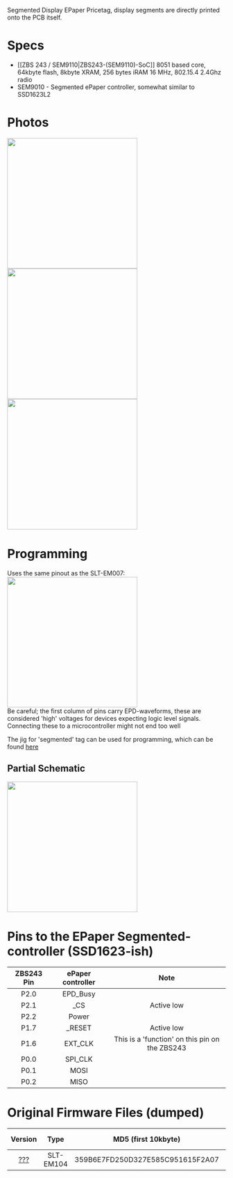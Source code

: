 Segmented Display EPaper Pricetag, display segments are directly printed onto the PCB itself.

# Specs #
* [[ZBS 243 / SEM9110|ZBS243-(SEM9110)-SoC]] 8051 based core, 64kbyte flash, 8kbyte XRAM, 256 bytes iRAM 16 MHz, 802.15.4 2.4Ghz radio
* SEM9010 - Segmented ePaper controller, somewhat similar to SSD1623L2

# Photos #
<img width="300" src="https://github.com/jjwbruijn/OpenEPaperLink/assets/2544995/6a6e5594-b3f7-49fc-bd2f-12cb8471ab97">

<img width="300" src="https://github.com/jjwbruijn/OpenEPaperLink/assets/2544995/fa08604e-85d8-4fdd-9f43-224b77fe316a">

<img width="300" src="https://github.com/jjwbruijn/OpenEPaperLink/assets/2544995/3bec811f-9b9f-44c2-ba44-b6fa153e5de5">

# Programming #
Uses the same pinout as the SLT-EM007:<br/>
<img width="300" src="https://user-images.githubusercontent.com/2544995/227795256-bb5df6d6-abe5-4b94-9b4d-4931053de64a.png"><br/>
Be careful; the first column of pins carry EPD-waveforms, these are considered 'high' voltages for devices expecting logic level signals. Connecting these to a microcontroller might not end too well<br/>

The jig for 'segmented' tag can be used for programming, which can be found [here](https://github.com/jjwbruijn/OpenEPaperLink/tree/master/Hardware/OpenEPaperLink%20AP%20and%20Flasher/Jigs)

## Partial Schematic ##
<img width="300" src="https://github.com/jjwbruijn/OpenEPaperLink/assets/2544995/63a2dea7-dcb6-4c13-bd82-4802888561e0"><br/>

# Pins to the EPaper Segmented-controller (SSD1623-ish)
ZBS243 Pin                       |ePaper controller        | Note             
:-------------------------:|:-------------------------:|:-------------------------:
P2.0 | EPD_Busy 
P2.1 | _CS | Active low
P2.2 | Power 
P1.7 | _RESET | Active low
P1.6 | EXT_CLK | This is a 'function' on this pin on the ZBS243
P0.0 | SPI_CLK
P0.1 | MOSI
P0.2 | MISO 

# Original Firmware Files (dumped) #
Version | Type     | MD5 (first 10kbyte) | Original Tag Mac (as written on case)| Note
:------------------:|:----------:|:-------------:|:--------------:|:---------------:
[???](https://github.com/jjwbruijn/OpenEPaperLink/blob/master/fw_dumps/__0-C8BA94FF039DCFE41-SLT-EM104.bin) | SLT-EM104 | 359B6E7FD250D327E585C951615F2A07 | C8BA94FF039DCFE41